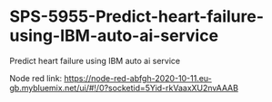 # SPS-5955-Predict-heart-failure-using-IBM-auto-ai-service
Predict heart failure using IBM auto ai service

Node red link: https://node-red-abfgh-2020-10-11.eu-gb.mybluemix.net/ui/#!/0?socketid=5Yid-rkVaaxXU2nvAAAB
